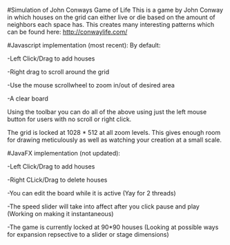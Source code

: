 #Simulation of John Conways Game of Life
This is a game by John Conway in which houses on the grid can either live or die based on the amount of neighbors each space has.
This creates many interesting patterns which can be found here: http://conwaylife.com/


#Javascript implementation (most recent):
By default:

-Left Click/Drag to add houses

-Right drag to scroll around the grid

-Use the mouse scrollwheel to zoom in/out of desired area

-A clear board

Using the toolbar you can do all of the above using just the left mouse button for users with no scroll or right click.

The grid is locked at 1028 * 512 at all zoom levels. This gives enough room for drawing meticulously as well as watching your creation at a small scale.


#JavaFX implementation (not updated):

-Left Click/Drag to add houses

-Right CLick/Drag to delete houses

-You can edit the board while it is active (Yay for 2 threads)

-The speed slider will take into affect after you click pause and play (Working on making it instantaneous)

-The game is currently locked at 90*90 houses (Looking at possible ways for expansion repsective to a slider or stage dimensions)

